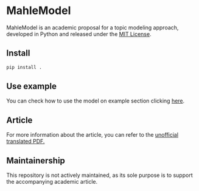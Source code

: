 # MahleModel

MahleModel is an academic proposal for a topic modeling approach, developed in Python and released under the [MIT License].

[MIT License]: ./LICENSE

## Install

```bash
pip install .
```

## Use example

You can check how to use the model on example section clicking [here](./example/example-1.py).


## Article

For more information about the article, you can refer to the [unofficial translated PDF.](./article/en.pdf)


## Maintainership

This repository is not actively maintained, as its sole purpose is to support the accompanying academic article.